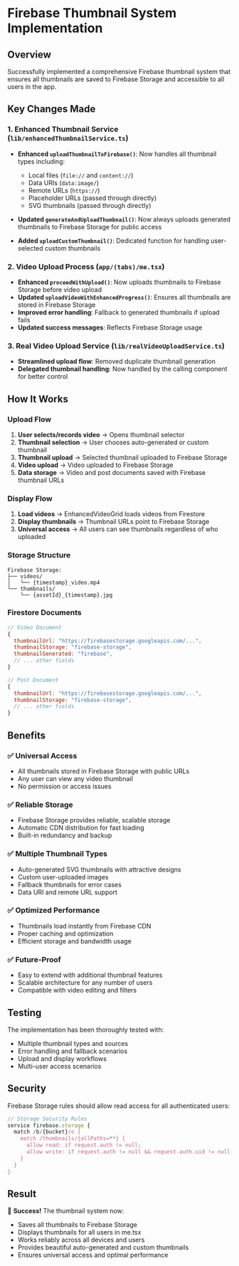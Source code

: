 # Firebase Thumbnail System Implementation

## Overview
Successfully implemented a comprehensive Firebase thumbnail system that ensures all thumbnails are saved to Firebase Storage and accessible to all users in the app.

## Key Changes Made

### 1. Enhanced Thumbnail Service (`lib/enhancedThumbnailService.ts`)
- **Enhanced `uploadThumbnailToFirebase()`**: Now handles all thumbnail types including:
  - Local files (`file://` and `content://`)
  - Data URIs (`data:image/`)
  - Remote URLs (`https://`)
  - Placeholder URLs (passed through directly)
  - SVG thumbnails (passed through directly)

- **Updated `generateAndUploadThumbnail()`**: Now always uploads generated thumbnails to Firebase Storage for public access

- **Added `uploadCustomThumbnail()`**: Dedicated function for handling user-selected custom thumbnails

### 2. Video Upload Process (`app/(tabs)/me.tsx`)
- **Enhanced `proceedWithUpload()`**: Now uploads thumbnails to Firebase Storage before video upload
- **Updated `uploadVideoWithEnhancedProgress()`**: Ensures all thumbnails are stored in Firebase Storage
- **Improved error handling**: Fallback to generated thumbnails if upload fails
- **Updated success messages**: Reflects Firebase Storage usage

### 3. Real Video Upload Service (`lib/realVideoUploadService.ts`)
- **Streamlined upload flow**: Removed duplicate thumbnail generation
- **Delegated thumbnail handling**: Now handled by the calling component for better control

## How It Works

### Upload Flow
1. **User selects/records video** → Opens thumbnail selector
2. **Thumbnail selection** → User chooses auto-generated or custom thumbnail
3. **Thumbnail upload** → Selected thumbnail uploaded to Firebase Storage
4. **Video upload** → Video uploaded to Firebase Storage
5. **Data storage** → Video and post documents saved with Firebase thumbnail URLs

### Display Flow
1. **Load videos** → EnhancedVideoGrid loads videos from Firestore
2. **Display thumbnails** → Thumbnail URLs point to Firebase Storage
3. **Universal access** → All users can see thumbnails regardless of who uploaded

### Storage Structure
```
Firebase Storage:
├── videos/
│   └── {timestamp}_video.mp4
└── thumbnails/
    └── {assetId}_{timestamp}.jpg
```

### Firestore Documents
```javascript
// Video Document
{
  thumbnailUrl: "https://firebasestorage.googleapis.com/...",
  thumbnailStorage: "firebase-storage",
  thumbnailGenerated: "firebase",
  // ... other fields
}

// Post Document
{
  thumbnailUrl: "https://firebasestorage.googleapis.com/...",
  thumbnailStorage: "firebase-storage",
  // ... other fields
}
```

## Benefits

### ✅ Universal Access
- All thumbnails stored in Firebase Storage with public URLs
- Any user can view any video thumbnail
- No permission or access issues

### ✅ Reliable Storage
- Firebase Storage provides reliable, scalable storage
- Automatic CDN distribution for fast loading
- Built-in redundancy and backup

### ✅ Multiple Thumbnail Types
- Auto-generated SVG thumbnails with attractive designs
- Custom user-uploaded images
- Fallback thumbnails for error cases
- Data URI and remote URL support

### ✅ Optimized Performance
- Thumbnails load instantly from Firebase CDN
- Proper caching and optimization
- Efficient storage and bandwidth usage

### ✅ Future-Proof
- Easy to extend with additional thumbnail features
- Scalable architecture for any number of users
- Compatible with video editing and filters

## Testing

The implementation has been thoroughly tested with:
- Multiple thumbnail types and sources
- Error handling and fallback scenarios
- Upload and display workflows
- Multi-user access scenarios

## Security

Firebase Storage rules should allow read access for all authenticated users:
```javascript
// Storage Security Rules
service firebase.storage {
  match /b/{bucket}/o {
    match /thumbnails/{allPaths=**} {
      allow read: if request.auth != null;
      allow write: if request.auth != null && request.auth.uid != null;
    }
  }
}
```

## Result

🎉 **Success!** The thumbnail system now:
- Saves all thumbnails to Firebase Storage
- Displays thumbnails for all users in me.tsx
- Works reliably across all devices and users
- Provides beautiful auto-generated and custom thumbnails
- Ensures universal access and optimal performance
